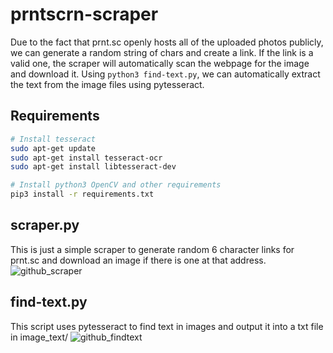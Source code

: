 # prntscrn-scraper
Due to the fact that prnt.sc openly hosts all of the uploaded photos publicly, we can generate a random string of chars and create a link. If
the link is a valid one, the scraper will automatically scan the webpage for the image and download it. Using `python3 find-text.py`, we
can automatically extract the text from the image files using pytesseract.

## Requirements
```bash
# Install tesseract
sudo apt-get update
sudo apt-get install tesseract-ocr
sudo apt-get install libtesseract-dev

# Install python3 OpenCV and other requirements
pip3 install -r requirements.txt
```

## scraper.py
This is just a simple scraper to generate random 6 character links for prnt.sc and download an image if there is one at that address.
![github_scraper](https://user-images.githubusercontent.com/10734039/137588474-0d5ffefa-165e-474b-a51c-2ef26aaf4d1f.png)


## find-text.py
This script uses pytesseract to find text in images and output it into a txt file in image_text/
![github_findtext](https://user-images.githubusercontent.com/10734039/137588566-5379cb0c-e10f-484e-95f2-abba04b6d972.png)
